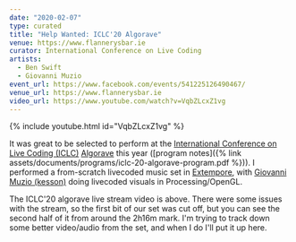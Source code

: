 ```yaml
---
date: "2020-02-07"
type: curated
title: "Help Wanted: ICLC'20 Algorave"
venue: https://www.flannerysbar.ie
curator: International Conference on Live Coding
artists:
  - Ben Swift
  - Giovanni Muzio
event_url: https://www.facebook.com/events/541225126490467/
venue_url: https://www.flannerysbar.ie
video_url: https://www.youtube.com/watch?v=VqbZLcxZ1vg
---
```


{% include youtube.html id="VqbZLcxZ1vg" %}

It was great to be selected to perform at the [International Conference on Live
Coding (ICLC)](http://iclc.livecodenetwork.org/2020/schedule.html)
[Algorave](https://algorave.com/about/) this year ([program notes]({% link
assets/documents/programs/iclc-20-algorave-program.pdf %})). I performed a
from-scratch livecoded music set in
[Extempore](https://github.com/digego/extempore), with [Giovanni Muzio
(kesson)](https://kesson.io) doing livecoded visuals in Processing/OpenGL.

The ICLC'20 algorave live stream video is above. There were some issues with the
stream, so the first bit of our set was cut off, but you can see the second half
of it from around the 2h16m mark. I'm trying to track down some better
video/audio from the set, and when I do I'll put it up here.
